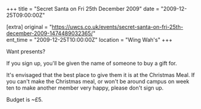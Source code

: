 +++
title = "Secret Santa on Fri 25th December 2009"
date = "2009-12-25T09:00:00Z"

[extra]
original = "https://uwcs.co.uk/events/secret-santa-on-fri-25th-december-2009-1474489032365/"    
ent_time = "2009-12-25T10:00:00Z"
location = "Wing Wah's"
+++

Want presents?

If you sign up, you'll be given the name of someone to buy a gift for.

It's envisaged that the best place to give them it is at the Christmas Meal. If you can't make the Christmas meal, or won't be around campus on week ten to make another member very happy, please don't sign up.

Budget is \~£5.

